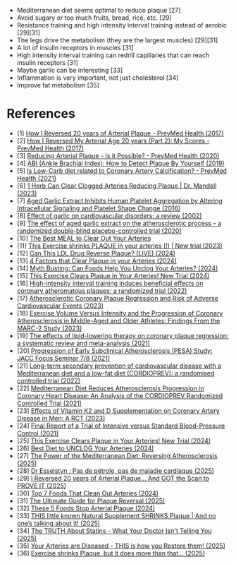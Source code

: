 - Mediterranean diet seems optimal to reduce plaque [27]
- Avoid sugary or too much fruits, bread, rice, etc. [29]
- Resistance training and high intensity interval training instead of aerobic [29][31]
- The legs drive the metabolism (they are the largest muscles) [29][31]
- A lot of insulin receptors in muscles [31]
- High intensity interval training can redrill capillaries that can reach insulin receptors [31]
- Maybe garlic can be interesting [33]
- Inflammation is very important, not just cholesterol [34]
- Improve fat metabolism [35]

# References
- [1] [How I Reversed 20 years of Arterial Plaque - PrevMed Health (2017)](https://youtu.be/QOWF0KTNu2g)
- [2] [How I Reversed My Arterial Age 20 years (Part 2): My Scores - PrevMed Health (2017)](https://www.youtube.com/watch?v=XW8Ax97XT_A)
- [3] [Reducing Arterial Plaque - Is it Possible? - PrevMed Health (2020)](https://www.youtube.com/watch?v=nw6SK652rY4)
- [4] [ABI (Ankle Brachial Index): How to Detect Plaque By Yourself (2019)](https://www.youtube.com/watch?v=QcK_-rtu9Ww)
- [5] [Is Low-Carb diet related to Coronary Artery Calcification? - PrevMed Health (2021)](https://www.youtube.com/watch?v=lCuxF2MRgwc)
- [6] [1 Herb Can Clear Clogged Arteries Reducing Plaque | Dr. Mandell (2023)](https://www.youtube.com/watch?v=3GdBYE7rBj0)
- [7] [Aged Garlic Extract Inhibits Human Platelet Aggregation by Altering Intracellular Signaling and Platelet Shape Change (2016)](https://pubmed.ncbi.nlm.nih.gov/26764324/#affiliation-1)
- [8] [Effect of garlic on cardiovascular disorders: a review (2002)](https://www.ncbi.nlm.nih.gov/pmc/articles/PMC139960/)
- [9] [The effect of aged garlic extract on the atherosclerotic process – a randomized double-blind placebo-controlled trial (2020)](https://www.ncbi.nlm.nih.gov/pmc/articles/PMC7191741/)
- [10] [The Best MEAL to Clear Out Your Arteries](https://www.youtube.com/watch?v=lk4jofz5PC0)
- [11] [This Exercise shrinks PLAQUE in your arteries (!) | New trial (2023)](https://www.youtube.com/watch?v=ucCIS0DxXOg)
- [12] [Can This LDL Drug Reverse Plaque? (LIVE) (2024)](https://www.youtube.com/watch?v=HPPYFx3JSgg)
- [13] [4 Factors that Clear Plaque in your Arteries (2024)](https://www.youtube.com/watch?v=XDPgJcVXeNc)
- [14] [Myth Busting: Can Foods Help You Unclog Your Arteries? (2024)](https://drstanfield.com/blogs/articles/foods-help-unclog-arteries)
- [15] [This Exercise Clears Plaque in Your Arteries! New Trial (2024)](https://www.youtube.com/watch?v=LLAOc5OIBQ4)
- [16] [High-intensity interval training induces beneficial effects on coronary atheromatous plaques: a randomized trial (2022)](https://academic.oup.com/eurjpc/article/30/5/384/6958432?login=false)
- [17] [Atherosclerotic Coronary Plaque Regression and Risk of Adverse Cardiovascular Events (2023)](https://jamanetwork.com/journals/jamacardiology/fullarticle/2809089)
- [18] [Exercise Volume Versus Intensity and the Progression of Coronary Atherosclerosis in Middle-Aged and Older Athletes: Findings From the MARC-2 Study (2023)](https://www.ahajournals.org/doi/full/10.1161/CIRCULATIONAHA.122.061173)
- [19] [The effects of lipid-lowering therapy on coronary plaque regression: a systematic review and meta-analysis (2021)](https://www.nature.com/articles/s41598-021-87528-w)
- [20] [Progression of Early Subclinical Atherosclerosis (PESA) Study: JACC Focus Seminar 7/8 (2021)](https://www.sciencedirect.com/science/article/pii/S0735109721051159)
- [21] [Long-term secondary prevention of cardiovascular disease with a Mediterranean diet and a low-fat diet (CORDIOPREV): a randomised controlled trial (2022)](https://pubmed.ncbi.nlm.nih.gov/35525255/)
- [22] [Mediterranean Diet Reduces Atherosclerosis Progression in Coronary Heart Disease: An Analysis of the CORDIOPREV Randomized Controlled Trial (2021)](https://www.ahajournals.org/doi/10.1161/STROKEAHA.120.033214)
- [23] [Effects of Vitamin K2 and D Supplementation on Coronary Artery Disease in Men: A RCT (2023)](https://www.jacc.org/doi/10.1016/j.jacadv.2023.100643)
- [24] [Final Report of a Trial of Intensive versus Standard Blood-Pressure Control (2021)](https://www.nejm.org/doi/full/10.1056/NEJMoa1901281)
- [25] [This Exercise Clears Plaque in Your Arteries! New Trial (2024)](https://www.youtube.com/watch?v=LLAOc5OIBQ4)
- [26] [Best Diet to UNCLOG Your Arteries (2024)](https://www.youtube.com/watch?v=h3V3AnVf_w8)
- [27] [The Power of the Mediterranean Diet: Reversing Atherosclerosis (2025)](https://www.youtube.com/watch?v=NUN662XH0kg)
- [28] [Dr Esselstyn : Pas de pétrole, pas de maladie cardiaque (2025)](https://www.youtube.com/watch?v=DubbPEfdF5k)
- [29] [I Reversed 20 years of Arterial Plaque... And GOT the Scan to PROVE IT
 (2025)](https://www.youtube.com/watch?v=9ggQX5xj9jE)
- [30] [Top 7 Foods That Clean Out Arteries (2024)](https://www.youtube.com/watch?v=WYK-NOPbtfA)
- [31] [The Ultimate Guide for Plaque Reversal (2025)](https://www.youtube.com/watch?v=evAkd-6ytUQ)
- [32] [These 5 Foods Stop Arterial Plaque (2024)](https://www.youtube.com/watch?v=YyCxAjp5W7M)
- [33] [THIS little known Natural Supplement SHRINKS Plaque | And no one’s talking about it! (2025)](https://www.youtube.com/watch?v=NUGg-s2raYw)
- [34] [The TRUTH About Statins - What Your Doctor Isn't Telling You (2025)](https://www.youtube.com/watch?v=gvC9PG-2yhM)
- [35] [Your Arteries are Diseased - THIS is how you Restore them! (2025)](https://www.youtube.com/watch?v=AieUwqvRsIM)
- [36] [Exercise shrinks Plaque, but it does more than that… (2025)](https://www.youtube.com/watch?v=2nTDD3v4dWE)